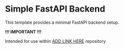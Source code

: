 # Simple FastAPI Backend

This template provides a minimal FastAPI backend setup.

**!!! IMPORTANT !!!**

Intended for use within [ADD LINK HERE]() repository
